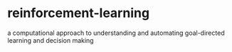 # reinforcement-learning
a computational approach to understanding and automating goal-directed learning and decision making
